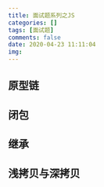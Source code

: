 ```yaml
---
title: 面试题系列之JS
categories: []
tags: [面试题]
comments: false
date: 2020-04-23 11:11:04
img:
---
```

## 原型链

## 闭包

## 继承

## 浅拷贝与深拷贝
